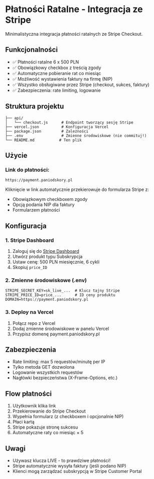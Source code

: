 # Płatności Ratalne - Integracja ze Stripe

Minimalistyczna integracja płatności ratalnych ze Stripe Checkout.

## Funkcjonalności

- ✅ Płatności ratalne 6 x 500 PLN
- ✅ Obowiązkowy checkbox z treścią zgody
- ✅ Automatyczne pobieranie rat co miesiąc
- ✅ Możliwość wystawienia faktury na firmę (NIP)
- ✅ Wszystko obsługiwane przez Stripe (checkout, sukces, faktury)
- ✅ Zabezpieczenia: rate limiting, logowanie

## Struktura projektu

```
├── api/
│   └── checkout.js      # Endpoint tworzący sesję Stripe
├── vercel.json          # Konfiguracja Vercel
├── package.json         # Zależności
├── .env                 # Zmienne środowiskowe (nie commituj!)
└── README.md           # Ten plik
```

## Użycie

### Link do płatności:
```
https://payment.paniodskory.pl
```

Kliknięcie w link automatycznie przekierowuje do formularza Stripe z:
- Obowiązkowym checkboxem zgody
- Opcją podania NIP dla faktury
- Formularzem płatności

## Konfiguracja

### 1. Stripe Dashboard

1. Zaloguj się do [Stripe Dashboard](https://dashboard.stripe.com)
2. Utwórz produkt typu Subskrypcja
3. Ustaw cenę: 500 PLN miesięcznie, 6 cykli
4. Skopiuj `price_ID`

### 2. Zmienne środowiskowe (.env)

```env
STRIPE_SECRET_KEY=sk_live_...  # Klucz tajny Stripe
STRIPE_PRICE_ID=price_...      # ID ceny produktu
DOMAIN=https://payment.paniodskory.pl
```

### 3. Deploy na Vercel

1. Połącz repo z Vercel
2. Dodaj zmienne środowiskowe w panelu Vercel
3. Przypisz domenę payment.paniodskory.pl

## Zabezpieczenia

- Rate limiting: max 5 requestów/minutę per IP
- Tylko metoda GET dozwolona
- Logowanie wszystkich requestów
- Nagłówki bezpieczeństwa (X-Frame-Options, etc.)

## Flow płatności

1. Użytkownik klika link
2. Przekierowanie do Stripe Checkout
3. Wypełnia formularz (z checkboxem i opcjonalnie NIP)
4. Płaci kartą
5. Stripe pokazuje stronę sukcesu
6. Automatyczne raty co miesiąc × 5

## Uwagi

- Używasz klucza LIVE - to prawdziwe płatności!
- Stripe automatycznie wysyła faktury (jeśli podano NIP)
- Klienci mogą zarządzać subskrypcją w Stripe Customer Portal